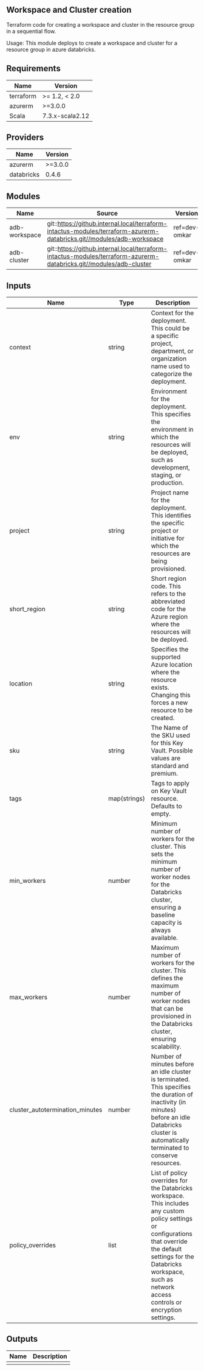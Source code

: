 ## Workspace and Cluster creation
Terraform code for creating a workspace and cluster in the resource group in a sequential flow.

Usage:
This module deploys to create a workspace and cluster for a resource group in azure databricks.

## Requirements

| Name      | Version    |
|-----------|------------|
| terraform | >= 1.2, < 2.0 |
| azurerm   | >=3.0.0    |
| Scala     | 7.3.x-scala2.12 |


## Providers

| Name      | Version   |
|-----------|-----------|
| azurerm   | >=3.0.0   |
| databricks| 0.4.6     |


## Modules

| Name          | Source                                                                                  | Version   |
|---------------|-----------------------------------------------------------------------------------------|-----------|
| adb-workspace | git::https://github.internal.local/terraform-intactus-modules/terraform-azurerm-databricks.git//modules/adb-workspace | ref=dev-omkar |
| adb-cluster   | git::https://github.internal.local/terraform-intactus-modules/terraform-azurerm-databricks.git//modules/adb-cluster   | ref=dev-omkar |



## Inputs

| Name                          | Type    | Description                                                                                                               |
|-------------------------------|---------|---------------------------------------------------------------------------------------------------------------------------|
| context                       | string  | Context for the deployment. This could be a specific project, department, or organization name used to categorize the deployment. |
| env                           | string  | Environment for the deployment. This specifies the environment in which the resources will be deployed, such as development, staging, or production. |
| project                       | string  | Project name for the deployment. This identifies the specific project or initiative for which the resources are being provisioned. |
| short_region                  | string  | Short region code. This refers to the abbreviated code for the Azure region where the resources will be deployed.            |
| location                      | string  | Specifies the supported Azure location where the resource exists. Changing this forces a new resource to be created.       |
| sku                           | string  | The Name of the SKU used for this Key Vault. Possible values are standard and premium.                                     |
| tags                          | map(strings) | Tags to apply on Key Vault resource. Defaults to empty.                                                                 |
| min_workers                   | number  | Minimum number of workers for the cluster. This sets the minimum number of worker nodes for the Databricks cluster, ensuring a baseline capacity is always available. |
| max_workers                   | number  | Maximum number of workers for the cluster. This defines the maximum number of worker nodes that can be provisioned in the Databricks cluster, ensuring scalability. |
| cluster_autotermination_minutes | number | Number of minutes before an idle cluster is terminated. This specifies the duration of inactivity (in minutes) before an idle Databricks cluster is automatically terminated to conserve resources. |
| policy_overrides              | list    | List of policy overrides for the Databricks workspace. This includes any custom policy settings or configurations that override the default settings for the Databricks workspace, such as network access controls or encryption settings. |


## Outputs

| Name      | Description |
|-----------|-------------|
|           |             |
